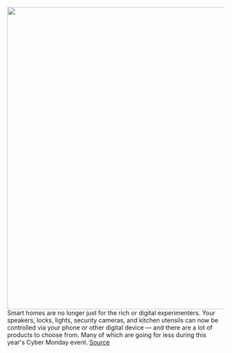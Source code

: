 <img src='https://cdn.vox-cdn.com/thumbor/-sOJXLjCq0vSkbYb0qFdXfjTKI0=/0x0:2040x1360/1200x800/filters:focal(857x517:1183x843)/cdn.vox-cdn.com/uploads/chorus_image/image/67946294/dseifert_191123_3810_0005.0.jpg' width='700px' /><br/>
Smart homes are no longer just for the rich or digital experimenters. Your speakers, locks, lights, security cameras, and kitchen utensils can now be controlled via your phone or other digital device — and there are a lot of products to choose from. Many of which are going for less during this year's Cyber Monday event.
<a href='https://www.theverge.com/21594526/black-friday-home-tech-deals-speakers-smart-routers-cyber-monday'> Source <a/>